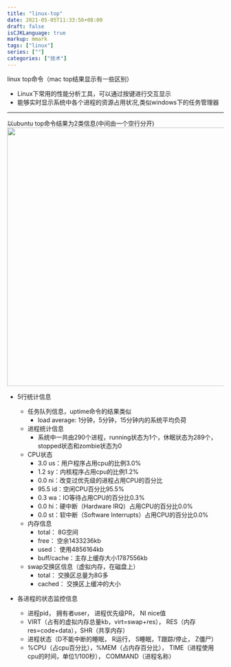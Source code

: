```yaml
---
title: "linux-top"
date: 2021-05-05T11:33:56+08:00
draft: false
isCJKLanguage: true
markup: mmark
tags: ["linux"]
series: [""]
categories: ["技术"]
---
```


linux top命令（mac top结果显示有一些区别）

+ Linux下常用的性能分析工具，可以通过按键进行交互显示
+ 能够实时显示系统中各个进程的资源占用状况,类似windows下的任务管理器
---
以ubuntu top命令结果为2类信息(中间由一个空行分开)
<img src="/os/top.png" width = "600" /><br>


+ 5行统计信息
  + 任务队列信息，uptime命令的结果类似
    + load average: 1分钟，5分钟，15分钟内的系统平均负荷
  + 进程统计信息
    + 系统中一共由290个进程，running状态为1个，休眠状态为289个， stopped状态和zombie状态为0
  + CPU状态
    + 3.0 us：用户程序占用cpu的比例3.0%
    + 1.2 sy：内核程序占用cpu的比例1.2%
    + 0.0 ni：改变过优先级的进程占用CPU的百分比
    + 95.5 id：空闲CPU百分比95.5%
    + 0.3 wa：IO等待占用CPU的百分比0.3%
    + 0.0 hi：硬中断（Hardware IRQ）占用CPU的百分比0.0%
    + 0.0 st：软中断（Software Interrupts）占用CPU的百分比0.0%
  + 内存信息
    + total： 8G空间
    + free： 空余1433236kb
    + used： 使用4856164kb
    + buff/cache：主存上缓存大小1787556kb
  + swap交换区信息（虚拟内存，在磁盘上）
    + total： 交换区总量为8G多
    + cached： 交换区上缓冲的大小

+ 各进程的状态监控信息
  + 进程pid， 拥有者user， 进程优先级PR， NI nice值
  + VIRT（占有的虚拟内存总量kb，virt=swap+res）， RES（内存res=code+data），SHR（共享内存）
  + 进程状态（D不能中断的睡眠， R运行， S睡眠，T跟踪/停止， Z僵尸）
  + %CPU（占cpu百分比），%MEM（占内存百分比）， TIME（进程使用cpu的时间，单位1/100秒）， COMMAND（进程名称）